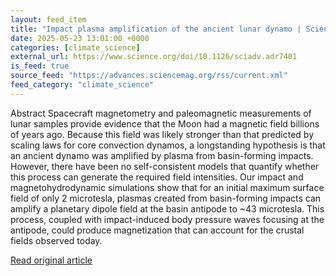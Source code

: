 ```yaml
---
layout: feed_item
title: "Impact plasma amplification of the ancient lunar dynamo | Science Advances"
date: 2025-05-23 13:01:00 +0000
categories: [climate_science]
external_url: https://www.science.org/doi/10.1126/sciadv.adr7401
is_feed: true
source_feed: "https://advances.sciencemag.org/rss/current.xml"
feed_category: "climate_science"
---
```


Abstract Spacecraft magnetometry and paleomagnetic measurements of lunar samples provide evidence that the Moon had a magnetic field billions of years ago. Because this field was likely stronger than that predicted by scaling laws for core convection dynamos, a longstanding hypothesis is that an ancient dynamo was amplified by plasma from basin-forming impacts. However, there have been no self-consistent models that quantify whether this process can generate the required field intensities. Our impact and magnetohydrodynamic simulations show that for an initial maximum surface field of only 2 microtesla, plasmas created from basin-forming impacts can amplify a planetary dipole field at the basin antipode to ~43 microtesla. This process, coupled with impact-induced body pressure waves focusing at the antipode, could produce magnetization that can account for the crustal fields observed today.

[Read original article](https://www.science.org/doi/10.1126/sciadv.adr7401)
